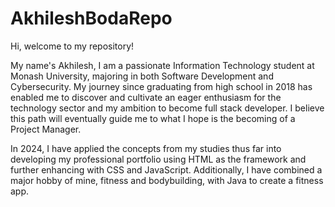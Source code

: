 # AkhileshBodaRepo
Hi, welcome to my repository!

My name's Akhilesh, I am a passionate Information Technology student at Monash University, majoring in both Software Development and Cybersecurity. My journey since graduating from high school in 2018 has enabled me to discover and cultivate an eager enthusiasm for the technology sector and my ambition to become full stack developer. I believe this path will eventually guide me to what I hope is the becoming of a Project Manager.

In 2024, I have applied the concepts from my studies thus far into developing my professional portfolio using HTML as the framework and further enhancing with CSS and JavaScript. Additionally, I have combined a major hobby of mine, fitness and bodybuilding, with Java to create a fitness app.
